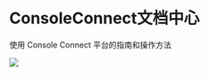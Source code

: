 
# ConsoleConnect文档中心

使用 Console Connect 平台的指南和操作方法

![](https://www.consoleconnect.com/wp-content/uploads/2021/08/HelpCenterPeopleV6.png)
